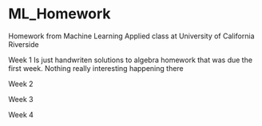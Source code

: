 # ML_Homework
Homework from Machine Learning Applied class at University of California Riverside 


Week 1 Is just handwriten solutions to algebra homework that was due the first week. Nothing really interesting happening there 


Week 2 



Week 3 


Week 4 
